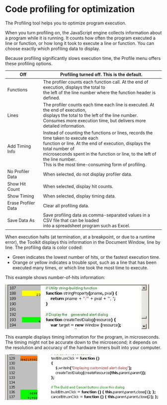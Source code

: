 # Code profiling for optimization

The Profiling tool helps you to optimize program execution.

When you turn profiling on, the JavaScript engine collects information about a program while it is running. It counts how often the program executed a line or function, or how long it took to execute a line or function. You can choose exactly which profiling data to display.

Because profiling significantly slows execution time, the Profile menu offers these profiling options.

| Off                 | Profiling turned off. This is the default.                                                                                                                                                                                                                                                            |
|---------------------|-------------------------------------------------------------------------------------------------------------------------------------------------------------------------------------------------------------------------------------------------------------------------------------------------------|
| Functions           | The profiler counts each function call. At the end of execution, displays the total to<br/>the left of the line number where the function header is defined.                                                                                                                                          |
| Lines               | The profiler counts each time each line is executed. At the end of execution,<br/>displays the total to the left of the line number.<br/>Consumes more execution time, but delivers more detailed information.                                                                                        |
| Add Timing Info     | Instead of counting the functions or lines, records the time taken to execute each<br/>function or line. At the end of execution, displays the total number of<br/>microseconds spent in the function or line, to the left of the line number.<br/>This is the most time-consuming form of profiling. |
| No Profiler Data    | When selected, do not display profiler data.                                                                                                                                                                                                                                                          |
| Show Hit Count      | When selected, display hit counts.                                                                                                                                                                                                                                                                    |
| Show Timing         | When selected, display timing data.                                                                                                                                                                                                                                                                   |
| Erase Profiler Data | Clear all profiling data.                                                                                                                                                                                                                                                                             |
| Save Data As        | Save profiling data as comma-separated values in a CSV file that can be loaded<br/>into a spreadsheet program such as Excel.                                                                                                                                                                          |

When execution halts (at termination, at a breakpoint, or due to a runtime error), the Toolkit displays this information in the Document Window, line by line. The profiling data is color coded:

- Green indicates the lowest number of hits, or the fastest execution time.
- Orange or yellow indicates a trouble spot, such as a line that has been executed many times, or which line took the most time to execute.

This example shows number-of-hits information:

![Number of Hits](extendscript-toolkit/_static/02_the-extendscript-toolkit_code-profiling_number-of-hits.jpg)

This example displays timing information for the program, in microseconds. The timing might not be accurate down to the microsecond; it depends on the resolution and accuracy of the hardware timers built into your computer.

![Timing Info](extendscript-toolkit/_static/02_the-extendscript-toolkit_code-profiling_timing-info.jpg)
